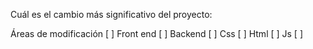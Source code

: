 Cuál es el cambio más significativo del proyecto:

Áreas de modificación [ ]
Front end [ ]
Backend [ ]
Css [ ]
Html [ ]
Js [ ]

